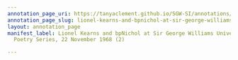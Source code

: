 ```yaml
---
annotation_page_uri: https://tanyaclement.github.io/SGW-SI/annotations/lionel-kearns-and-bpnichol-at-sir-george-williams-university-the-poetry-series-22-november-1968-2--canvas-1-toc.json
annotation_page_slug: lionel-kearns-and-bpnichol-at-sir-george-williams-university-the-poetry-series-22-november-1968-2--canvas-1-toc
layout: annotation_page
manifest_label: Lionel Kearns and bpNichol at Sir George Williams University, The
  Poetry Series, 22 November 1968 (2)

---
```

